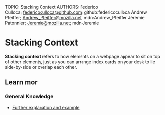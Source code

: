 TOPIC: Stacking Context
AUTHORS: Federico Culloca; federicoculloca@github.com; github:federicoculloca
         Andrew Pfeiffer; Andrew_Pfeiffer@mozilla.net; mdn:Andrew_Pfeiffer
         Jérémie Patonnier; Jeremie@mozilla.net; mdn:Jeremie

# Stacking Context

**Stacking context** refers to how elements on a webpage appear to sit on top of other elements,
just as you can arrange index cards on your desk to lie side-by-side or overlap each other.

## Learn mor

### General Knowledge

- [Further explanation and example](https://wiki.developer.mozilla.org/en-US/docs/Web/Guide/CSS/Understanding_z_index/The_stacking_context)
